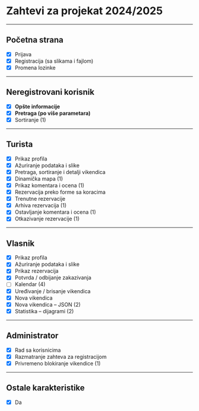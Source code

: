 # Zahtevi za projekat 2024/2025
---
## Početna strana
- [x] Prijava
- [x] Registracija (sa slikama i fajlom)
- [x] Promena lozinke
---
## Neregistrovani korisnik
- [x] **Opšte informacije**
- [x] **Pretraga (po više parametara)**
- [x] Sortiranje (1)
---
## Turista
- [x] Prikaz profila
- [x] Ažuriranje podataka i slike
- [x] Pretraga, sortiranje i detalji vikendica
- [x] Dinamička mapa (1)
- [x] Prikaz komentara i ocena (1)
- [x] Rezervacija preko forme sa koracima
- [x] Trenutne rezervacije
- [x] Arhiva rezervacija (1)
- [x] Ostavljanje komentara i ocena (1)
- [x] Otkazivanje rezervacije (1)
---
## Vlasnik
- [x] Prikaz profila
- [x] Ažuriranje podataka i slike
- [x] Prikaz rezervacija
- [x] Potvrda / odbijanje zakazivanja
- [ ] Kalendar (4)
- [x] Uređivanje / brisanje vikendica
- [x] Nova vikendica
- [x] Nova vikendica – JSON (2)
- [x] Statistika – dijagrami (2)
---
## Administrator
- [x] Rad sa korisnicima
- [x] Razmatranje zahteva za registracijom
- [x] Privremeno blokiranje vikendice (1)
---
## Ostale karakteristike
- [x] Da  
